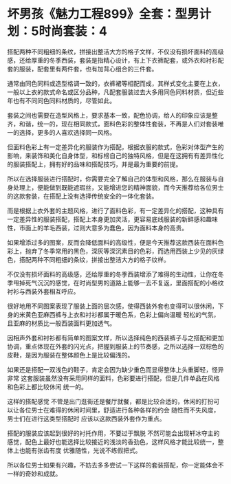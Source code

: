 # 坏男孩《魅力工程899》全套：型男计划：5时尚套装：4

搭配两种不同粗细的条纹，拼接出整洁大方的格子文样，不仅没有损坏面料的高级感，还给厚重的冬季西装，套装是指精心设计，有上下衣裤配套，或外衣和衬衫配套的服装，配套里有两件套，也有加背心组合的三件套。

通常由同色同料或造型格调一致的，衣裤裙等相配而成，其样式变化主要在上衣，一般以上衣的款式命名或区分品种，凡配套服装过去大多用同色同料材质，但近些年也有不同同色同料材质的，尽管如此。

套装之间也需要在造型风格上，要求基本一致，配色协调，给人的印象应该是整齐，和谐，统一的，现在相同款式，面料色彩的整体性套装，不再是人们对套装唯一的选择，更多的人喜欢选择同一风格。

但面料色彩上有一定差异化的服装作为搭配，根据衣服的款式，色彩对体型产生的影响，来装饰和美化自身体型，和标榜自己的独特风格，但是在这拥有有差异性化的服装搭配上，拥有好的品味和搭配技巧，并是最为重要的前提。

所以在选择服装进行搭配时，你需要完全了解自己的体型和风格，那么在服装与自身处理上，便能做到既能遮瑕丝，又能增进您的精神面貌，而今天推荐给各位男士的这款套装，在搭配上没有选择传统安全的一体化套装。

而是根据上衣外套的主题风格，进行了面料色彩，有一定差异化的搭配，这种具有一定差异性的服装搭配，搭配上本身更加灵活，更容易底线服装的新鲜感和趣味性，市面上的羊毛西装，过则大意多为蠢色，因为面料本身的高贵。

如果增添过多的图案，反而会降低面料的高级性，便是今天推荐这款西装在面料色彩上，抛弃了冬季常用的黑色，深灰等深沉素目的色彩，而选用西装上少见的灰绿色，搭配两种不同粗细的条纹，拼接出整洁大方的格子纹样。

不仅没有损坏面料的高级感，还给厚重的冬季西装增添了难得的生动性，让你在冬季甩掉死气沉沉的感觉，在时尚型男的道路上能够一去不复返，里面搭配的小格纹衬衫与西装外套相互呼应。

很好地用不同图案表现了服装上面的层次感，使得西装外套也变得可以很休闲，下身的米黄色亚麻西裤与上衣和衬衫都属于暖色系，色彩上偏向温暖 轻松的气氛，且亚麻的材质比一般西装面料更加透气。

因相声外套和衬衫都有简单的图案文样，所以选择纯色的西装裤子与之搭配和更加协调，重点体现在外套的闪光点，把握到服装上的节奏感，之所以选择一双棕色的皮鞋，是因为服装在整体颜色上是比较偏浅的。

如果还是搭配一双浅色的鞋子，肯定会因为缺少重色而显得整体上头重脚轻，怪异非常 这套服装虽然没有采用同样的面料，色彩要进行搭配，但是几件单品在风格和色彩上都比较休闲 统一的。

这样的搭配感觉 不管是出门逛街还是餐厅就餐，都是比较合适的，休闲的打扮可以让各位男士在难得的休闲时间里，舒适进行各种各样的约会 随性而不失风度，男士们在进行这类型搭配时 应该以这款西装外套作为重点。

搭配的服装应该起到很好的衬托作用，不要过于飘脱 不然可能会出现轩冰夺主的感觉，配色上最好也能选择比较接近的浅淡的香劲色，这样风格才能比较统一，整体上也能有张齿有度 优雅随性，光说不练假把式。

所以各位男士如果有兴趣，不妨去多多尝试一下这样的套装搭配，你一定能体会不一样的奇妙和成就。